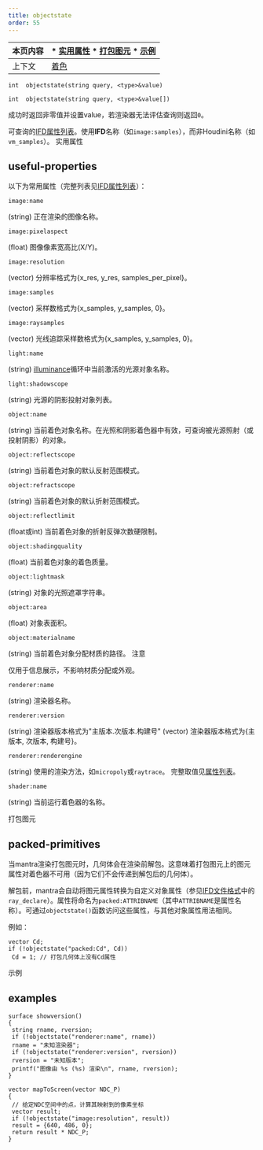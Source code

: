 ```yaml
---
title: objectstate
order: 55
---
```

| 本页内容 | * [实用属性](#useful-properties) * [打包图元](#packed-primitives) * [示例](#examples) |
| --- | --- |
| 上下文 | [着色](../contexts/shading.html) |

`int  objectstate(string query, <type>&value)`

`int  objectstate(string query, <type>&value[])`

成功时返回非零值并设置value，若渲染器无法评估查询则返回`0`。

可查询的[IFD属性列表](../../props/mantra.html)。使用**IFD**名称（如`image:samples`），而非Houdini名称（如`vm_samples`）。
实用属性

## useful-properties

以下为常用属性（完整列表见[IFD属性列表](../../props/mantra.html)）：

`image:name`

(string) 正在渲染的图像名称。

`image:pixelaspect`

(float) 图像像素宽高比(X/Y)。

`image:resolution`

(vector) 分辨率格式为{x_res, y_res, samples_per_pixel}。

`image:samples`

(vector) 采样数格式为{x_samples, y_samples, 0}。

`image:raysamples`

(vector) 光线追踪采样数格式为{x_samples, y_samples, 0}。

`light:name`

(string) [illuminance](./illuminance "循环遍历场景中所有光源，为每个光源调用光照着色器以设置Cl和L全局变量。")循环中当前激活的光源对象名称。

`light:shadowscope`

(string) 光源的阴影投射对象列表。

`object:name`

(string) 当前着色对象名称。在光照和阴影着色器中有效，可查询被光源照射（或投射阴影）的对象。

`object:reflectscope`

(string) 当前着色对象的默认反射范围模式。

`object:refractscope`

(string) 当前着色对象的默认折射范围模式。

`object:reflectlimit`

(float或int) 当前着色对象的折射反弹次数硬限制。

`object:shadingquality`

(float) 当前着色对象的着色质量。

`object:lightmask`

(string) 对象的光照遮罩字符串。

`object:area`

(float) 对象表面积。

`object:materialname`

(string) 当前着色对象分配材质的路径。
注意

仅用于信息展示，不影响材质分配或外观。

`renderer:name`

(string) 渲染器名称。

`renderer:version`

(string) 渲染器版本格式为"主版本.次版本.构建号"
(vector) 渲染器版本格式为{主版本, 次版本, 构建号}。

`renderer:renderengine`

(string) 使用的渲染方法，如`micropoly`或`raytrace`。
完整取值见[属性列表](../../props/mantra.html)。

`shader:name`

(string) 当前运行着色器的名称。

打包图元

## packed-primitives

当mantra渲染打包图元时，几何体会在渲染前解包。这意味着打包图元上的图元属性对着色器不可用（因为它们不会传递到解包后的几何体）。

解包前，mantra会自动将图元属性转换为自定义对象属性（参见[IFD文件格式](../../render/ifd.html)中的`ray_declare`）。属性将命名为`packed:ATTRIBNAME`（其中`ATTRIBNAME`是属性名称）。可通过`objectstate()`函数访问这些属性，与其他对象属性用法相同。

例如：

```vex
vector Cd;
if (!objectstate("packed:Cd", Cd))
 Cd = 1; // 打包几何体上没有Cd属性

```

示例

## examples

```vex
surface showversion() 
{
 string rname, rversion;
 if (!objectstate("renderer:name", rname))
 rname = "未知渲染器";
 if (!objectstate("renderer:version", rversion))
 rversion = "未知版本";
 printf("图像由 %s (%s) 渲染\n", rname, rversion);
}

vector mapToScreen(vector NDC_P)
{
 // 给定NDC空间中的点，计算其映射到的像素坐标
 vector result;
 if (!objectstate("image:resolution", result))
 result = {640, 486, 0};
 return result * NDC_P;
}

```
